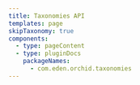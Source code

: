 ```yaml
---
title: Taxonomies API
templates: page
skipTaxonomy: true
components:
  - type: pageContent
  - type: pluginDocs
    packageNames: 
      - com.eden.orchid.taxonomies
---
```

